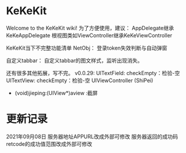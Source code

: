 # KeKeKit
Welcome to the KeKeKit wiki! 为了方便使用，建议： AppDelegate继承KeKeAppDelegate 根视图类如ViewController继承KeKeViewController

KeKeKit当下不完整功能清单 NetObj： 登录token失效判断与自动弹窗

自定义tabbar： 自定义tabbar的图文样式，监听出现消失。

还有很多其他拓展，写不完。
v0.0.29:
UITextField:
checkEmpty：检验-空
UITextView:
checkEmpty：检验-空
UIViewController (ShiPei)
- (void)jieping:(UIView*)aview :截屏
# 更新记录
2021年09月08日
服务器地址APPURL改成外部可修改
服务器返回的成功码retcode的成功值范围改成外部可修改
